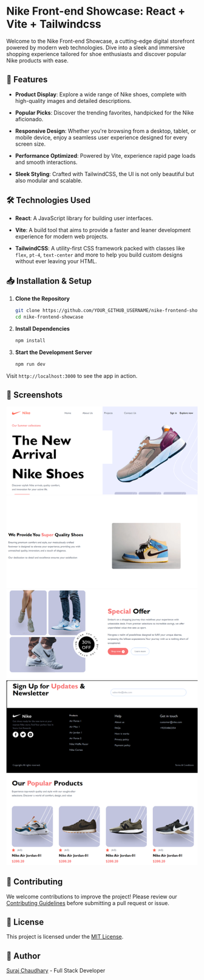 # Nike Front-end Showcase: React + Vite + Tailwindcss

Welcome to the Nike Front-end Showcase, a cutting-edge digital storefront powered by modern web technologies. Dive into a sleek and immersive shopping experience tailored for shoe enthusiasts and discover popular Nike products with ease.

## 🚀 Features

- **Product Display**: Explore a wide range of Nike shoes, complete with high-quality images and detailed descriptions.
  
- **Popular Picks**: Discover the trending favorites, handpicked for the Nike aficionado.

- **Responsive Design**: Whether you're browsing from a desktop, tablet, or mobile device, enjoy a seamless user experience designed for every screen size.

- **Performance Optimized**: Powered by Vite, experience rapid page loads and smooth interactions.

- **Sleek Styling**: Crafted with TailwindCSS, the UI is not only beautiful but also modular and scalable.

## 🛠️ Technologies Used

- **React**: A JavaScript library for building user interfaces.
  
- **Vite**: A build tool that aims to provide a faster and leaner development experience for modern web projects.

- **TailwindCSS**: A utility-first CSS framework packed with classes like `flex`, `pt-4`, `text-center` and more to help you build custom designs without ever leaving your HTML.

## 📥 Installation & Setup

1. **Clone the Repository**
   
   ```bash
   git clone https://github.com/YOUR_GITHUB_USERNAME/nike-frontend-showcase.git
   cd nike-frontend-showcase
   ```

2. **Install Dependencies**
   
   ```bash
   npm install
   ```

3. **Start the Development Server**
   
   ```bash
   npm run dev
   ```

Visit `http://localhost:3000` to see the app in action.

## 📸 Screenshots
![Alt text](<Screenshot (76).png>)
![Alt text](<Screenshot (78).png>) 
![Alt text](<Screenshot (79).png>) 
![Alt text](<Screenshot (80).png>) 
![Alt text](<Screenshot (77).png>)

## 🤝 Contributing

We welcome contributions to improve the project! Please review our [Contributing Guidelines](LINK_TO_CONTRIBUTING_GUIDELINES) before submitting a pull request or issue.

## 📜 License

This project is licensed under the [MIT License](LINK_TO_LICENSE).

## 💼 Author

[Suraj Chaudhary](www.linkedin.com/in/suraj-chaudhary-4406401b4) - Full Stack Developer

